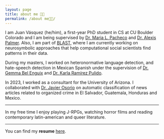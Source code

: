 ```yaml
---
layout: page
title: about me 👋🏾 
permalink: /about me👋🏾/
---
```


I am Juan Vásquez (he/him), a first-year PhD student in CS at CU Boulder Colorado and I am being supervised by [Dr. Maria L. Pacheco](https://mlpacheco.github.io/) and [Dr. Alexis Palmer](https://www.colorado.edu/linguistics/alexis-palmer). Also, I am part of [BLAST](<https://blast-cu.github.io/>), where I am currently working on neurosymbolic approaches that help computational social scientists find patterns in their data.

During my masters, I worked on heteronormative language detection, and hate-speech detection in Mexican Spanish under the supervision of [Dr. Gemma Bel Enguix](https://scholar.google.com/citations?hl=en&user=RXWYz10AAAAJ) and [Dr. Karla Ramírez Pulido](https://www.fciencias.unam.mx/directorio/34006).

In 2023, I worked as a consultant for the University of Arizona. I collaborated with [Dr. Javier Osorio](https://www.javierosorio.net) on automatic classification of news articles related to organized crime in El Salvador, Guatemala, Honduras and Mexico.

---

In my free time I enjoy playing J-RPGs, watching horror films and reading contemporary latin-american and queer literature.

---

You can find my **resume** [here](https://juanmvsa.github.io/docs/cv.pdf).